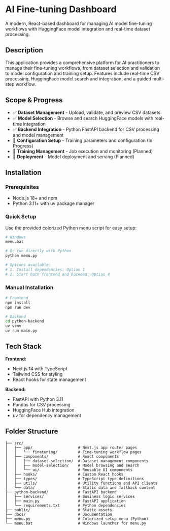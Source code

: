 # AI Fine-tuning Dashboard

A modern, React-based dashboard for managing AI model fine-tuning workflows with HuggingFace model integration and real-time dataset processing.

## Description

This application provides a comprehensive platform for AI practitioners to manage their fine-tuning workflows, from dataset selection and validation to model configuration and training setup. Features include real-time CSV processing, HuggingFace model search and integration, and a guided multi-step workflow.

## Scope & Progress

- ✅ **Dataset Management** - Upload, validate, and preview CSV datasets
- ✅ **Model Selection** - Browse and search HuggingFace models with real-time integration  
- ✅ **Backend Integration** - Python FastAPI backend for CSV processing and model management
- 🔄 **Configuration Setup** - Training parameters and configuration (In Progress)
- 🔄 **Training Management** - Job execution and monitoring (Planned)
- 🔄 **Deployment** - Model deployment and serving (Planned)

## Installation

### Prerequisites

- Node.js 18+ and npm
- Python 3.11+ with uv package manager

### Quick Setup

Use the provided colorized Python menu script for easy setup:

```bash
# Windows
menu.bat

# Or run directly with Python
python menu.py

# Options available:
# 1. Install dependencies: Option 1
# 2. Start both frontend and backend: Option 4
```

### Manual Installation

```bash
# Frontend
npm install
npm run dev

# Backend  
cd python-backend
uv venv
uv run main.py
```

## Tech Stack

**Frontend:**
- Next.js 14 with TypeScript
- Tailwind CSS for styling
- React hooks for state management

**Backend:**
- FastAPI with Python 3.11
- Pandas for CSV processing
- HuggingFace Hub integration
- uv for dependency management

## Folder Structure

```
├── src/
│   ├── app/                    # Next.js app router pages
│   │   └── finetuning/         # Fine-tuning workflow pages
│   ├── components/             # React components
│   │   ├── dataset-selection/  # Dataset management components
│   │   ├── model-selection/    # Model browsing and search
│   │   └── ui/                 # Reusable UI components
│   ├── hooks/                  # Custom React hooks
│   ├── types/                  # TypeScript type definitions
│   ├── utils/                  # Utility functions and API clients
│   └── data/                   # Static data and fallback content
├── python-backend/             # FastAPI backend
│   ├── services/               # Business logic services
│   ├── main.py                 # FastAPI application
│   └── requirements.txt        # Python dependencies
├── public/                     # Static assets
├── docs/                       # Documentation
├── menu.py                     # Colorized setup menu (Python)
└── menu.bat                    # Windows launcher for menu.py
```